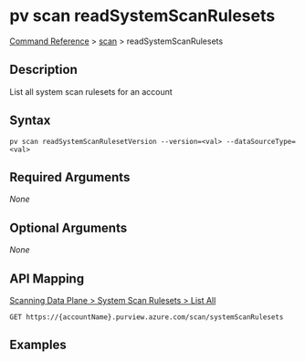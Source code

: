 # pv scan readSystemScanRulesets
[Command Reference](../../../README.md#command-reference) > [scan](./main.md) > readSystemScanRulesets

## Description
List all system scan rulesets for an account

## Syntax
```
pv scan readSystemScanRulesetVersion --version=<val> --dataSourceType=<val>
```

## Required Arguments
*None*

## Optional Arguments
*None*

## API Mapping
[Scanning Data Plane > System Scan Rulesets > List All](https://docs.microsoft.com/en-us/rest/api/purview/scanningdataplane/system-scan-rulesets/list-all)
```
GET https://{accountName}.purview.azure.com/scan/systemScanRulesets
```

## Examples
```powershell

```
